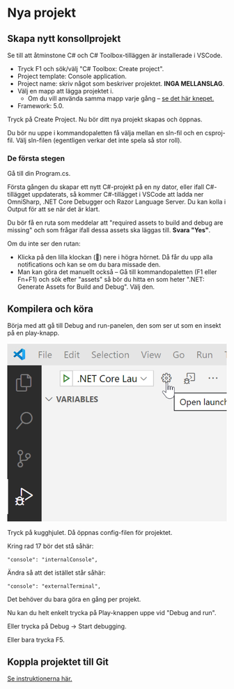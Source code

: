 # Nya projekt

## Skapa nytt konsollprojekt

Se till att åtminstone C\# och C\# Toolbox-tilläggen är installerade i VSCode.

* Tryck F1 och sök/välj "C\# Toolbox: Create project".
* Project template: Console application.
* Project name: skriv något som beskriver projektet. **INGA MELLANSLAG**.
* Välj en mapp att lägga projektet i.
  * Om du vill använda samma mapp varje gång – [se det här knepet.](./#ha-en-standardmapp-foer-nya-projekt)
* Framework: 5.0.

Tryck på Create Project. Nu bör ditt nya projekt skapas och öppnas.

Du bör nu uppe i kommandopaletten få välja mellan en sln-fil och en csproj-fil. Välj sln-filen \(egentligen verkar det inte spela så stor roll\).

### De första stegen

Gå till din Program.cs.

Första gången du skapar ett nytt C\#-projekt på en ny dator, eller ifall C\#-tillägget uppdaterats, så kommer C\#-tillägget i VSCode att ladda ner OmniSharp, .NET Core Debugger och Razor Language Server. Du kan kolla i Output för att se när det är klart.

Du bör få en ruta som meddelar att "required assets to build and debug are missing" och som frågar ifall dessa assets ska läggas till. **Svara "Yes"**.

Om du inte ser den rutan:

* Klicka på den lilla klockan \(🔔\) nere i högra hörnet. Då får du upp alla notifications och kan se om du bara missade den.
* Man kan göra det manuellt också – Gå till kommandopaletten \(F1 eller Fn+F1\) och sök efter "assets" så bör du hitta en som heter ".NET: Generate Assets for Build and Debug". Välj den.

## Kompilera och köra

Börja med att gå till Debug and run-panelen, den som ser ut som en insekt på en play-knapp.  
  
![](../../.gitbook/assets/image%20%283%29.png) 

Tryck på kugghjulet. Då öppnas config-filen för projektet.

Kring rad 17 bör det stå såhär:

```text
"console": "internalConsole",
```

Ändra så att det istället står såhär:

```text
"console": "externalTerminal",
```

Det behöver du bara göra en gång per projekt.

Nu kan du helt enkelt trycka på Play-knappen uppe vid "Debug and run".

Eller trycka på Debug → Start debugging.

Eller bara trycka F5.

## Koppla projektet till Git

[Se instruktionerna här.](../git-and-github/)

